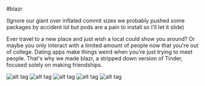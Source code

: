 #blazr

(Ignore our giant over inflated commit sizes we probably pushed some packages by accident lol but pods are a pain to install so I'll let it slide)

Ever travel to a new place and just wish a local could show you around? Or maybe you only interact with a limited amount of people now that you're out of college. Dating apps make things weird when you're just trying to meet people. That's why we made blazr, a stripped down version of Tinder, focused solely on making friendships. 


![alt tag](https://user-images.githubusercontent.com/8741833/39400336-86d97f1c-4afc-11e8-8ce1-ecfdcb640a9c.PNG)
![alt tag](https://user-images.githubusercontent.com/8741833/39400350-a884860c-4afc-11e8-88ee-eda4baac580e.PNG)
![alt tag](https://user-images.githubusercontent.com/8741833/39400355-b1203248-4afc-11e8-82a9-9abc13ed2665.PNG)
![alt tag](https://user-images.githubusercontent.com/8741833/39400361-cd0ebae2-4afc-11e8-9670-a0ea26f8d153.PNG)
![alt tag](https://user-images.githubusercontent.com/8741833/39400363-d1b13124-4afc-11e8-88da-bd45f10d27bc.PNG)

